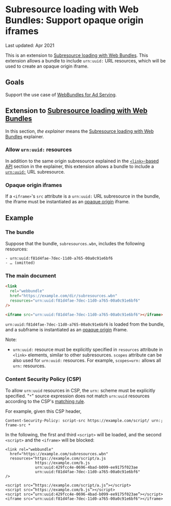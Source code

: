 # Subresource loading with Web Bundles: Support opaque origin iframes

Last updated: Apr 2021

This is an extension to [Subresource loading with Web Bundles]. This extension
allows a bundle to include `urn:uuid:` URL resources, which will be used to
create an opaque origin iframe.

## Goals

Support the use case of
[WebBundles for Ad Serving](https://github.com/WICG/webpackage/issues/624).

## Extension to [Subresource loading with Web Bundles]

In this section, _the explainer_ means the [Subresource loading with Web
Bundles] explainer.

### Allow `urn:uuid:` resources

In addition to the same origin subresource explained in the
[`<link>`-based API](https://github.com/WICG/webpackage/blob/main/explainers/subresource-loading.md#link-based-api)
section in the explainer, this extension allows a bundle to include a
[`urn:uuid:`](https://tools.ietf.org/html/rfc4122) URL subresource.

### Opaque origin iframes

If a `<iframe>`'s `src` attribute is a `urn:uuid:` URL subresource in the
bundle, the iframe must be instantiated as an
[opaque origin](https://html.spec.whatwg.org/multipage/origin.html#concept-origin-opaque)
iframe.

## Example

### The bundle

Suppose that the bundle, `subresources.wbn`, includes the following resources:

```
- urn:uuid:f81d4fae-7dec-11d0-a765-00a0c91e6bf6
- … (omitted)
```

### The main document

```html
<link
  rel="webbundle"
  href="https://example.com/dir/subresources.wbn"
  resources="urn:uuid:f81d4fae-7dec-11d0-a765-00a0c91e6bf6"
/>

<iframe src="urn:uuid:f81d4fae-7dec-11d0-a765-00a0c91e6bf6"></iframe>
```

`urn:uuid:f81d4fae-7dec-11d0-a765-00a0c91e6bf6` is loaded from the bundle, and a
subframe is instantiated as an
[opaque origin](https://html.spec.whatwg.org/multipage/origin.html#concept-origin-opaque)
iframe.

Note:

- `urn:uuid:` resource must be explicitly specified in `resources` attribute in
  `<link>` elements, similar to other subresources. `scopes` attribute can be
  also used for `urn:uuid:` resources. For example, `scopes=urn:` allows all
  `urn:` resources.

### Content Security Policy (CSP)

To allow `urn:uuid` resources in CSP, the `urn:` scheme must be explicitly
specified. "`*`" source expression does not match `urn:uuid` resources according
to the CSP's
[matching rule](https://w3c.github.io/webappsec-csp/#match-url-to-source-expression).

For example, given this CSP header,

```
Content-Security-Policy: script-src https://example.com/script/ urn:; frame-src *
```

In the following, the first and third `<script>` will be loaded, and the second
`<script>` and the `<iframe>` will be blocked:

```
<link rel="webbundle"
  href="https://example.com/subresources.wbn"
  resources="https://example.com/script/a.js
             https://example.com/b.js
             urn:uuid:429fcc4e-0696-4bad-b099-ee9175f023ae
             urn:uuid:f81d4fae-7dec-11d0-a765-00a0c91e6bf6"
/>

<script src=”https://example.com/script/a.js”></script>
<script src=”https://example.com/b.js”></script>
<script src=”urn:uuid:429fcc4e-0696-4bad-b099-ee9175f023ae”></script>
<iframe src="urn:uuid:f81d4fae-7dec-11d0-a765-00a0c91e6bf6"></iframe>
```

[subresource loading with web bundles]:
  https://github.com/WICG/webpackage/blob/main/explainers/subresource-loading.md

